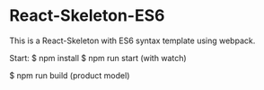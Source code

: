 # React-Skeleton-ES6

This is a React-Skeleton with ES6 syntax template using webpack.

Start:
$ npm install
$ npm run start    (with watch)

$ npm run build    (product model)
